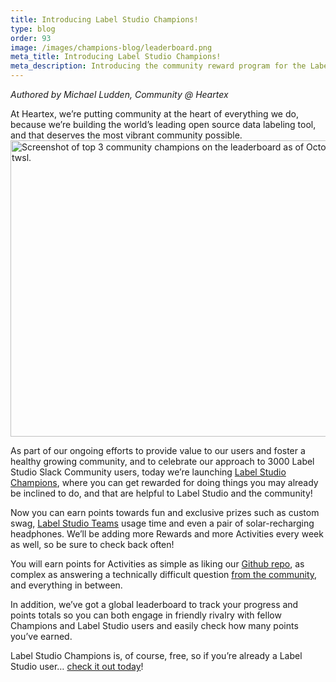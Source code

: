 ```yaml
---
title: Introducing Label Studio Champions!
type: blog
order: 93
image: /images/champions-blog/leaderboard.png
meta_title: Introducing Label Studio Champions!
meta_description: Introducing the community reward program for the Label Studio open source data labeling tool!  
---
```


*Authored by Michael Ludden, Community @ Heartex*

At Heartex, we’re putting community at the heart of everything we do, because we’re building the world’s leading open source data labeling tool, and that deserves the most vibrant community possible. 
<br/>
<img src="/images/champions-blog/leaderboard.png" alt="Screenshot of top 3 community champions on the leaderboard as of October 27 2021, daniel bishop, tom o'hara, and twsl." class="gif-border" height="474px" width="800px" />

As part of our ongoing efforts to provide value to our users and foster a healthy growing community, and to celebrate our approach to 3000 Label Studio Slack Community users, today we’re launching [Label Studio Champions](/community/champions), where you can get rewarded for doing things you may already be inclined to do, and that are helpful to Label Studio and the community!

Now you can earn points towards fun and exclusive prizes such as custom swag, [Label Studio Teams](https://join.slack.com/t/slack-vix2609/shared_invite/zt-1afeod8w2-2Ain40g4RGmLF67Wu8dM6Q) usage time and even a pair of solar-recharging headphones. We’ll be adding more Rewards and more Activities every week as well, so be sure to check back often!

You will earn points for Activities as simple as liking our [Github repo](https://github.com/heartexlabs/label-studio), as complex as answering a technically difficult question [from the community](https://slack.labelstudio.heartex.com/?source=ls-champ-blog), and everything in between.

In addition, we’ve got a global leaderboard to track your progress and points totals so you can both engage in friendly rivalry with fellow Champions and Label Studio users and easily check how many points you’ve earned.

Label Studio Champions is, of course, free, so if you’re already a Label Studio user… [check it out today](/community/champions)!
